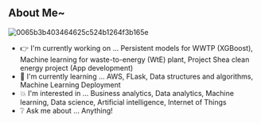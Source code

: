 ## About Me~

![0065b3b403464625c524b1264f3b165e](https://user-images.githubusercontent.com/45563371/88962170-a585ce00-d2d8-11ea-8b71-3c014f8925d8.gif)

- :point_right: I'm currently working on ... Persistent models for WWTP (XGBoost), Machine learning for waste-to-energy (WtE) plant, Project Shea clean energy project (App development)
- :information_desk_person: I'm currently learning ... AWS, FLask, Data structures and algorithms, Machine Learning Deployment 
- :boom: I'm interested in ... Business analytics, Data analytics, Machine learning, Data science, Artificial intelligence, Internet of Things
- :grey_question: Ask me about ... Anything!
